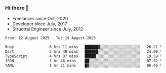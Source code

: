### Hi there 👋

- Freelancer since Oct, 2020
- Developer since July, 2017
- Structral Engineer since July, 2012

<!--START_SECTION:waka-->

```txt
From: 12 August 2025 - To: 19 August 2025

Ruby                6 hrs 11 mins   ██████▓░░░░░░░░░░░░░░░░░░   26.21 %
Dart                5 hrs 40 mins   ██████░░░░░░░░░░░░░░░░░░░   24.00 %
TypeScript          4 hrs 37 mins   █████░░░░░░░░░░░░░░░░░░░░   19.59 %
JSON                1 hr 46 mins    ██░░░░░░░░░░░░░░░░░░░░░░░   07.52 %
YAML                1 hr 31 mins    █▓░░░░░░░░░░░░░░░░░░░░░░░   06.46 %
```

<!--END_SECTION:waka-->

